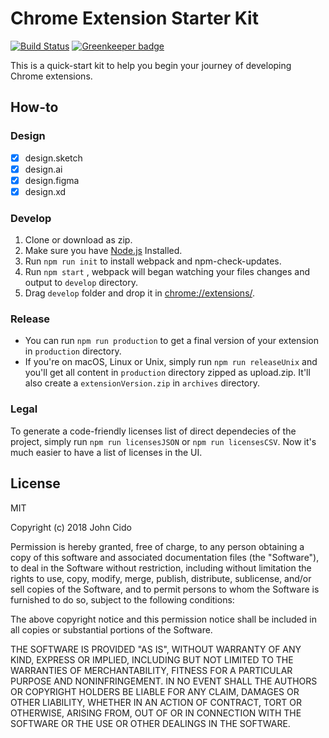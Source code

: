 # Chrome Extension Starter Kit

[![Build Status](https://travis-ci.org/JohnCido/ChromeExtensionStarterKit.svg?branch=master)](https://travis-ci.org/JohnCido/ChromeExtensionStarterKit) [![Greenkeeper badge](https://badges.greenkeeper.io/JohnCido/ChromeExtensionStarterKit.svg)](https://greenkeeper.io/)

This is a quick-start kit to help you begin your journey of developing Chrome extensions.



## How-to

### Design

- [x] design.sketch
- [x] design.ai
- [x] design.figma
- [x] design.xd

### Develop

1. Clone or download as zip.
2. Make sure you have [Node.js](https://nodejs.org) Installed.
3. Run `npm run init`  to install webpack and npm-check-updates.
4. Run `npm start` , webpack will began watching your files changes and output to `develop` directory.
5. Drag `develop` folder and drop it in [chrome://extensions/](chrome://extensions/).

### Release

- You can run `npm run production` to get a final version of your extension in `production` directory.
- If you're on macOS, Linux or Unix, simply run `npm run releaseUnix` and you'll get all content in `production` directory zipped as upload.zip. It'll also create a `extensionVersion.zip` in `archives` directory.


### Legal

To generate a code-friendly licenses list of direct dependecies of the project, simply run `npm run licensesJSON` or `npm run licensesCSV`. Now it's much easier to have a list of licenses in the UI.


## License

MIT

Copyright (c) 2018 John Cido

Permission is hereby granted, free of charge, to any person obtaining a copy
of this software and associated documentation files (the "Software"), to deal
in the Software without restriction, including without limitation the rights
to use, copy, modify, merge, publish, distribute, sublicense, and/or sell
copies of the Software, and to permit persons to whom the Software is
furnished to do so, subject to the following conditions:

The above copyright notice and this permission notice shall be included in all
copies or substantial portions of the Software.

THE SOFTWARE IS PROVIDED "AS IS", WITHOUT WARRANTY OF ANY KIND, EXPRESS OR
IMPLIED, INCLUDING BUT NOT LIMITED TO THE WARRANTIES OF MERCHANTABILITY,
FITNESS FOR A PARTICULAR PURPOSE AND NONINFRINGEMENT. IN NO EVENT SHALL THE
AUTHORS OR COPYRIGHT HOLDERS BE LIABLE FOR ANY CLAIM, DAMAGES OR OTHER
LIABILITY, WHETHER IN AN ACTION OF CONTRACT, TORT OR OTHERWISE, ARISING FROM,
OUT OF OR IN CONNECTION WITH THE SOFTWARE OR THE USE OR OTHER DEALINGS IN THE
SOFTWARE.